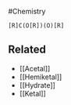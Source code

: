 #Chemistry 
```smiles
[R]C(O[R])(O)[R]
```
## Related
* [[Acetal]]
* [[Hemiketal]]
* [[Hydrate]]
* [[Ketal]]